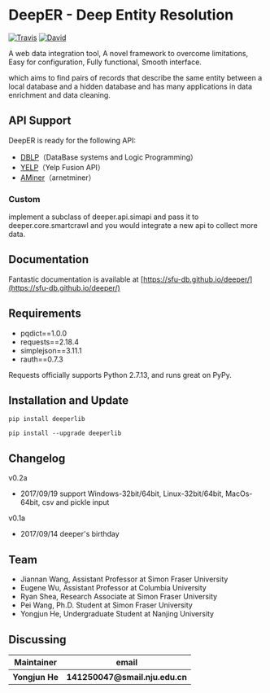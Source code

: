 DeepER - Deep Entity Resolution
=========================
[![Travis](https://img.shields.io/badge/pypi-0.2-orange.svg?style=plastic)](https://pypi.python.org/pypi/deeperlib)
[![David](https://img.shields.io/badge/python-2.7-blue.svg?style=plastic)](https://www.python.org/)
	
A web data integration tool, A novel framework to overcome limitations, Easy for  configuration, Fully functional, Smooth interface.

which aims to find pairs of records that describe the same entity between a local database and a hidden database and has many applications in data enrichment and data cleaning. 


API Support
------------
DeepER is ready for the following API:

* [DBLP](http://dblp.uni-trier.de/faq/How+to+use+the+dblp+search+API.html)（DataBase systems and Logic Programming）
* [YELP](https://www.yelp.com/developers/documentation/v3/business_search)（Yelp Fusion API）
* [AMiner](http://doc.aminer.org/en/latest/s/index.html)（arnetminer）

### Custom

implement a subclass of deeper.api.simapi and pass it to deeper.core.smartcrawl 
and you would integrate a new api to collect more data.


Documentation
------------
Fantastic documentation is available at [https://sfu-db.github.io/deeper/](https://sfu-db.github.io/deeper/) 


Requirements
------------

* pqdict==1.0.0
* requests==2.18.4
* simplejson==3.11.1
* rauth==0.7.3

Requests officially supports Python 2.7.13, and runs great on PyPy.


Installation and Update
-----------------------

```
pip install deeperlib
```

```
pip install --upgrade deeperlib
```

Changelog
----------
v0.2a

* 2017/09/19 support Windows-32bit/64bit, Linux-32bit/64bit, MacOs-64bit, csv and pickle input

v0.1a

* 2017/09/14 deeper's birthday

Team
----------
* Jiannan Wang, Assistant Professor at Simon Fraser University
* Eugene Wu, Assistant Professor at Columbia University
* Ryan Shea, Research Associate at Simon Fraser University
* Pei Wang, Ph.D. Student at Simon Fraser University
* Yongjun He, Undergraduate Student at Nanjing University

Discussing
----------
<table> 
	<tr> 
		<th>Maintainer</th> 
		<th>email</th>
	</tr> 
	<tr> 
		<th>Yongjun He</th> 
		<th>141250047@smail.nju.edu.cn</th> 
	</tr>  
</table>
